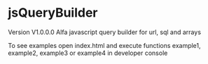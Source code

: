 # jsQueryBuilder
Version V1.0.0.0 Alfa
javascript query builder for url, sql and arrays

To see examples open index.html and execute functions example1, example2, example3 or example4 in developer console
